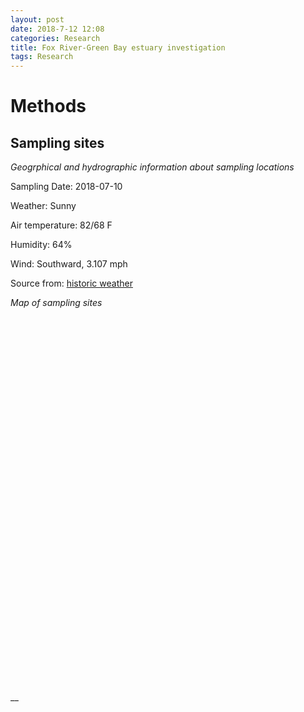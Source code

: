 ```yaml
---
layout: post
date: 2018-7-12 12:08
categories: Research
title: Fox River-Green Bay estuary investigation
tags: Research
---
```


# Methods

## Sampling sites

_Geogrphical and hydrographic information about sampling locations_


Sampling Date: 2018-07-10

Weather: Sunny

Air temperature: 82/68 F

Humidity: 64%

Wind: Southward, 3.107 mph

Source from: [historic weather](https://www.timeanddate.com/weather/usa/green-bay/historic)


_Map of sampling sites_

<style>
#mapid { height: 600px; }
</style>

<div id="mapid">
<script>
var mymap = L.map('mapid').setView([44.57, -88],11);

var Hydda_Base = L.tileLayer('https://{s}.tile.openstreetmap.se/hydda/base/{z}/{x}/{y}.png', {
	maxZoom: 18,
	attribution: 'Tiles courtesy of <a href="http://openstreetmap.se/" target="blank">OpenStreetMap Sweden</a> &mdash; Map data &copy; <a href="http://www.openstreetmap.org/copyright">OpenStreetMap</a>'
}).addTo(mymap);

var myIcon = L.icon({
    iconUrl: 'https://upload.wikimedia.org/wikipedia/commons/thumb/1/11/BlackDot.svg/120px-BlackDot.svg.png',
    iconSize: [20, 20],
    iconAnchor: [10, 10],
    popupAnchor: [-3, -76],
});

var marker12 = L.marker([44.51785,-88.00663333],{icon:myIcon}).addTo(mymap);

var marker13 = L.marker([44.5258522,-88.01033333],{icon:myIcon}).addTo(mymap);

var marker16 =L.marker([44.53593333,-88.00711667],{icon:myIcon}).addTo(mymap);

var marker22 =L.marker([44.55733333,-87.995],{icon:myIcon}).addTo(mymap)

var marker26 = L.marker([44.5955,-87.9995],{icon:myIcon}).addTo(mymap);

var marker32 = L.marker([44.58133333,-87.97966667],{icon:myIcon}).addTo(mymap);

var marker41 =L.marker([44.59633333,-87.95116667],{icon:myIcon}).addTo(mymap)

var marker47 = L.marker([44.6375,-87.95866667],{icon:myIcon}).addTo(mymap);

var marker48 = L.marker([44.6145,-87.90116667],{icon:myIcon}).addTo(mymap);

var marker51 =L.marker([44.65283203,-87.9],{icon:myIcon}).addTo(mymap)

var marker55 = L.marker([44.74166667,-87.88666667],{icon:myIcon}).addTo(mymap);

var marker56 =L.marker([44.71829987,-87.8425],{icon:myIcon}).addTo(mymap)

var marker57 = L.marker([44.69329834,-87.79666667],{icon:myIcon}).addTo(mymap);

var marker1 = L.marker([44.51785,-88.00663333]).addTo(mymap);
marker1.bindPopup("#12").openPopup();

var marker2 =L.marker([44.53593333,-88.00711667]).addTo(mymap);
marker2.bindPopup("#16").openPopup();

var marker3 =L.marker([44.55733333,-87.995]).addTo(mymap)
marker3.bindPopup("#22").openPopup();

var marker4 =L.marker([44.59633333,-87.95116667]).addTo(mymap)
marker4.bindPopup("#41").openPopup();

var marker4 =L.marker([44.65283203,-87.9]).addTo(mymap)
marker4.bindPopup("#51").openPopup();

var marker4 =L.marker([44.71829987,-87.8425]).addTo(mymap)
marker4.bindPopup("#56").openPopup();

</script>
</div>
__
